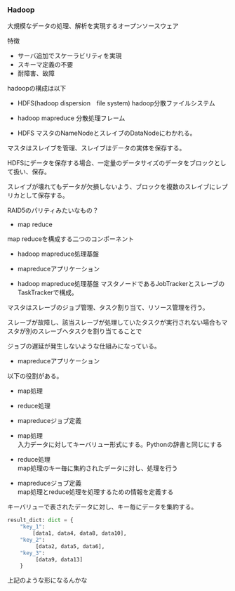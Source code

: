 ### Hadoop

大規模なデータの処理、解析を実現するオープンソースウェア  

特徴  

- サーバ追加でスケーラビリティを実現
- スキーマ定義の不要
- 耐障害、故障

hadoopの構成は以下

- HDFS(hadoop dispersion　file system) hadoop分散ファイルシステム
- hadoop mapreduce 分散処理フレーム


- HDFS
マスタのNameNodeとスレイブのDataNodeにわかれる。

マスタはスレイブを管理、スレイブはデータの実体を保存する。

HDFSにデータを保存する場合、一定量のデータサイズのデータをブロックとして扱い、保存。

スレイブが壊れてもデータが欠損しないよう、ブロックを複数のスレイブにレプリカとして保存する。

RAID5のパリティみたいなもの？

- map reduce

map reduceを構成する二つのコンポーネント

- hadoop mapreduce処理基盤
- mapreduceアプリケーション

- hadoop mapreduce処理基盤
マスタノードであるJobTrackerとスレーブのTaskTrackerで構成。

マスタはスレーブのジョブ管理、タスク割り当て、リソース管理を行う。

スレーブが故障し、該当スレーブが処理していたタスクが実行されない場合もマスタが別のスレーブへタスクを割り当てることで

ジョブの遅延が発生しないような仕組みになっている。


- mapreduceアプリケーション

以下の役割がある。

- map処理  
- reduce処理  
- mapreduceジョブ定義  


- map処理  
入力データに対してキーバリュー形式にする。Pythonの辞書と同じにする

- reduce処理  
map処理のキー毎に集約されたデータに対し、処理を行う

- mapreduceジョブ定義  
map処理とreduce処理を処理するための情報を定義する


キーバリューで表されたデータに対し、キー毎にデータを集約する。

```python
result_dict: dict = {
    "key_1":
        [data1, data4, data8, data10],
    "key_2":
         [data2, data5, data6],
    "key_3":
         [data9, data13]
    }
```

上記のような形になるんかな
